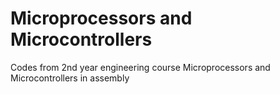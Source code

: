 # Microprocessors and Microcontrollers
Codes from 2nd year engineering course Microprocessors and Microcontrollers in assembly
